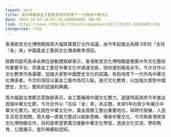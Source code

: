 ```yaml
---
layout: post
title: 卓永興冀黃金工藝教育項目培育下一代傳承中華文化
date: 2024-10-03 14:03:59.000000000 +08:00
link: https://news.rthk.hk/rthk/ch/component/k2/1773123-20241003.htm
categories: rthk
---
```


香港故宮文化博物館與周大福珠寶簽訂合作協議，由今年起推出為期 5年的「古往『金』來」中國黃金工藝與文化傳承教育項目。

政務司副司長卓永興在啟動禮致辭表示，香港故宮文化博物館是推廣中外文化藝術的重要平台，而黃金工藝在中華文化中源遠流長，技術達到極高水平。今次合作以文化教育作為基礎，加強大家對中國歷史文化的認識，有助培育下一代作為中華文化傳承者。今次的項目以黃金工藝作為切入點，進行文化教育，以加強大眾對中國歷史，文化，藝術的認識和興趣。

周大福副主席鄭志雯致辭表示，金工藝展現中國文化實力，適逢特區政府今年推出首個中華文化節，今次合作以「古往『金』來」為主題，未來5年向青少年展示中華文化實力。她又說在中華文化中，黃金首飾工藝佔重要地位，與時代發展，人民生活息息相關，周大福一直致力嘗試以創新思維，傳承中華文化，今次與香港故宮文化博物館合作，目的是希望更廣泛推動中華文化學習，透過文化交流、學校教育、公眾展示，提升興趣和認知。
